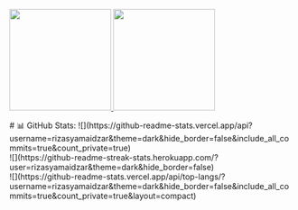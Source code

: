 <p align="left">
<a href="https://github.com/penuliscode">
<img height="180em" src="https://github-readme-stats-eight-theta.vercel.app/api?username=penuliscode&show_icons=true&theme=algolia&include_all_commits=true&count_private=true"/>
<img height="180em" src="https://github-readme-stats-eight-theta.vercel.app/api/top-langs/?username=penuliscode&layout=compact&theme=algolia"/>
</a>
</p>
# 📊 GitHub Stats:
![](https://github-readme-stats.vercel.app/api?username=rizasyamaidzar&theme=dark&hide_border=false&include_all_commits=true&count_private=true)<br/>
![](https://github-readme-streak-stats.herokuapp.com/?user=rizasyamaidzar&theme=dark&hide_border=false)<br/>
![](https://github-readme-stats.vercel.app/api/top-langs/?username=rizasyamaidzar&theme=dark&hide_border=false&include_all_commits=true&count_private=true&layout=compact)

